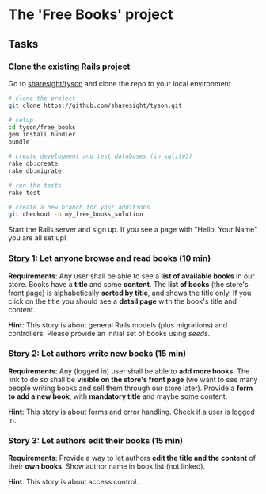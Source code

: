 # The 'Free Books' project

## Tasks

### Clone the existing Rails project

Go to [sharesight/tyson](https://github.com/sharesight/tyson) and clone the repo to your local environment.

```sh
# clone the project
git clone https://github.com/sharesight/tyson.git

# setup
cd tyson/free_books
gem install bundler
bundle

# create development and test databases (in sqlite3)
rake db:create
rake db:migrate

# run the tests
rake test

# create a new branch for your additions
git checkout -b my_free_books_solution
```

Start the Rails server and sign up. If you see a page with "Hello, Your Name" you are all set up!


### Story 1: Let anyone browse and read books (10 min)

**Requirements**:
Any user shall be able to see a **list of available books** in our store. Books have a **title** and some **content**. The **list of books** (the store's front page) is alphabetically **sorted by title**, and shows the title only. If you click on the title you should see a **detail page** with the book's title and content.

**Hint**:
This story is about general Rails models (plus migrations) and controllers. Please provide an initial set of books using _seeds_.


### Story 2: Let authors write new books (15 min)

**Requirements**:
Any (logged in) user shall be able to **add more books**. The link to do so shall be **visible on the store's front page** (we want to see many people writing books and sell them through our store later). Provide a **form to add a new book**, with **mandatory title** and maybe some content.

**Hint**:
This story is about forms and error handling. Check if a user is logged in.


### Story 3: Let authors edit their books (15 min)

**Requirements**:
Provide a way to let authors **edit the title and the content** of their **own books**. Show author name in book list (not linked).

**Hint**:
This story is about access control.
